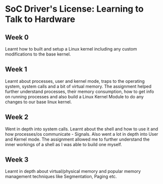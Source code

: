 # SoC Driver's License: Learning to Talk to Hardware

## Week 0
Learnt how to built and setup a Linux kernel including any custom modifications to the base kernel.

## Week 1
Learnt about processes, user and kernel mode, traps to the operating system, system calls and a bit of virtual memory. The assignment helped further understand processes, their memory consumption, how to get info on running processes and also build a Linux Kernel Module to do any changes to our base linux kernel.

## Week 2
Went in depth into system calls. Learnt about the shell and how to use it and how processes/os communicate - Signals. Also went a lot in depth into User and Kernel mode. The assignment allowed me to further understand the inner workings of a shell as I was able to build one myself.

## Week 3
Learnt in depth about virtual/physical memory and popular memory management techniques like Segmentation, Paging etc.
